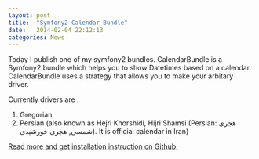 ```yaml
---
layout: post
title:  "Symfony2 Calendar Bundle"
date:   2014-02-04 22:12:13
categories: News
---
```

Today I publish one of my symfony2 bundles.
CalendarBundle is a Symfony2 bundle which helps you to show Datetimes based on a calendar. CalendarBundle uses a strategy that allows you to make your arbitary driver.

Currently drivers are :

 1. Gregorian
 2. Persian (also known as Hejri Khorshidi, Hijri Shamsi (Persian: هجری شمسی, هجری خورشیدی). It is official calendar in Iran)

[Read more and get installation instruction on Github.][calendar-bundle]

[calendar-bundle]: https://github.com/mohebifar/CalendarBundle